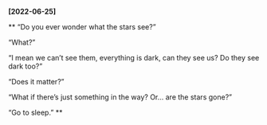 **[2022-06-25]**

**
“Do you ever wonder what the stars see?”

“What?”

“I mean we can’t see them, everything is dark, can they see us? Do they see dark too?”

“Does it matter?”

“What if there’s just something in the way? Or… are the stars gone?”

“Go to sleep.”
**